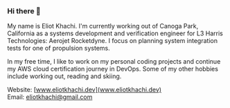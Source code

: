 ### Hi there 👋

My name is Eliot Khachi. I'm currently working out of Canoga Park, California as a systems development and verification engineer for L3 Harris Technologies: Aerojet Rocketdyne. I focus on planning system integration tests for one of propulsion systems.

In my free time, I like to work on my personal coding projects and continue my AWS cloud certification journey in DevOps. Some of my other hobbies include working out, reading and skiing.

Website: [www.eliotkhachi.dev](www.eliotkhachi.dev)  
Email: [eliotkhachi@gmail.com](eliotkhachi@gmail.com)
